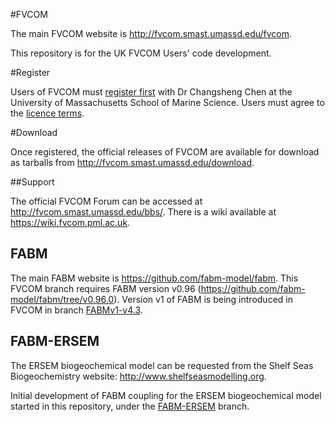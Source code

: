 #FVCOM


The main FVCOM website is http://fvcom.smast.umassd.edu/fvcom.

This repository is for the UK FVCOM Users' code development.

#Register


Users of FVCOM must [register first](http://fvcom.smast.umassd.edu/wp-login.php?action=register) with Dr Changsheng Chen at the University of Massachusetts School of Marine Science. Users must agree to the [licence terms](FVCOM_source/LICENCE).

#Download


Once registered, the official releases of FVCOM are available for download as tarballs from http://fvcom.smast.umassd.edu/download.

##Support


The official FVCOM Forum can be accessed at http://fvcom.smast.umassd.edu/bbs/. There is a wiki available at https://wiki.fvcom.pml.ac.uk.

## FABM


The main FABM website is https://github.com/fabm-model/fabm. This FVCOM branch requires FABM version v0.96 (https://github.com/fabm-model/fabm/tree/v0.96.0). Version v1 of FABM is being introduced in FVCOM in branch [FABMv1-v4.3](https://gitlab.ecosystem-modelling.pml.ac.uk/fvcom/uk-fvcom/-/tree/FABMv1_v4.3).  


## FABM-ERSEM

The ERSEM biogeochemical model can be requested from the Shelf Seas Biogeochemistry website: http://www.shelfseasmodelling.org.

Initial development of FABM coupling for the ERSEM biogeochemical model started in this repository, under the [FABM-ERSEM](https://gitlab.ecosystem-modelling.pml.ac.uk/fvcom/uk-fvcom/tree/FABM-ERSEM) branch.

